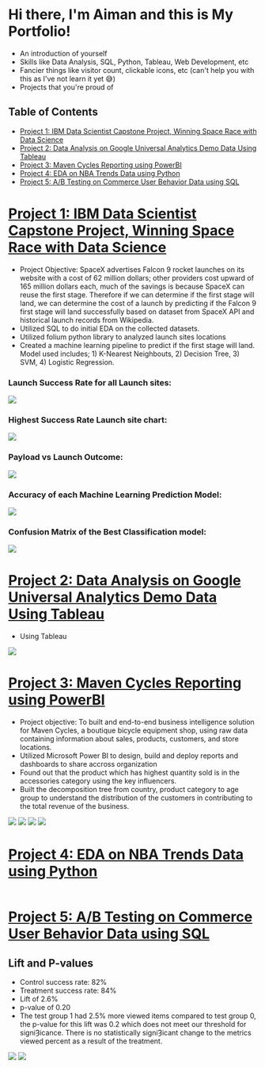 # Hi there, I'm Aiman and this is My Portfolio!

- An introduction of yourself
- Skills like Data Analysis, SQL, Python, Tableau, Web Development, etc
- Fancier things like visitor count, clickable icons, etc (can't help you with this as I've not learn it yet 😅)
- Projects that you're proud of


## Table of Contents
- [Project 1: IBM Data Scientist Capstone Project, Winning Space Race with Data Science](#project-1-ibm-data-scientist-capstone-project-winning-space-race-with-data-science)
- [Project 2: Data Analysis on Google Universal Analytics Demo Data Using Tableau](#project-2-data-analysis-on-google-universal-analytics-demo-data-using-tableau)
- [Project 3: Maven Cycles Reporting using PowerBI](#project-3-maven-cycles-reporting-using-powerbi)
- [Project 4: EDA on NBA Trends Data using Python](#project-4-eda-on-nba-trends-data-using-python)
- [Project 5: A/B Testing on Commerce User Behavior Data using SQL](#project-5-ab-testing-on-commerce-user-behavior-data-using-sql)

# [Project 1: IBM Data Scientist Capstone Project, Winning Space Race with Data Science](https://github.com/aiman-aisa/IBM-Data-Scientist-Applied-Data-Science-Capstone-Project)
- Project Objective: SpaceX advertises Falcon 9 rocket launches on its website with a cost of 62 million dollars; other providers cost upward of 165 million dollars each, much of the savings is because SpaceX can reuse the first stage. Therefore if we can determine if the first stage will land, we can determine the cost of a launch by predicting if the Falcon 9 first stage will land successfully based on dataset from SpaceX API and historical launch records from Wikipedia.
- Utilized SQL to do initial EDA on the collected datasets.
- Utilized folium python library to analyzed launch sites locations
- Created a machine learning pipeline to predict if the first stage will land. Model used includes; 1) K-Nearest Neighbouts, 2) Decision Tree, 3) SVM, 4) Logistic Regression.

### Launch Success Rate for all Launch sites:
![](images/Launch%20Success%20Rate.png)

### Highest Success Rate Launch site chart:
![](/images/Highest%20Success%20Rate%20Pie%20chart.png)


### Payload vs Launch Outcome:
![](/images/Payload%20vs%20Launch%20Outcome.png)


### Accuracy of each Machine Learning Prediction Model:
![](/images/ML%20Accuracy.png)


### Confusion Matrix of the Best Classification model:
![](/images/Confusion%20Matrix%20of%20the%20best%20Classifier.png)


# [Project 2: Data Analysis on Google Universal Analytics Demo Data Using Tableau](https://github.com/aiman-aisa/TalentLabs-Foundation-Certificate-in-Data-Analytics/tree/main/3.%20Capstone%20Project)
- Using Tableau

![](/images/Dashboard%201.png)

# [Project 3: Maven Cycles Reporting using PowerBI](https://github.com/aiman-aisa/Maven-Cycles-Reporting)
- Project objective: To built and end-to-end business intelligence solution for Maven Cycles, a boutique bicycle equipment shop, using raw data containing information about sales, products, customers, and store locations.
- Utilized Microsoft Power BI to design, build and deploy reports and dashboards to share accross organization
- Found out that the product which has highest quantity sold is in the accessories category using the key influencers.
- Built the decomposition tree from country, product category to age group to understand the distribution of the customers in contributing to the total revenue of the business.   

![](/images/Executive%20View.png)
![](/images/Key%20Influencers.png)
![](/images/Decomposition%20Trees.png)
![](/images/Clustering%20%26%20Grouping.png)

# [Project 4: EDA on NBA Trends Data using Python](https://github.com/aiman-aisa/CodeCademy_DataScientist_MLSpecialist/tree/main/Module%208:%20EDA%20in%20Python)

![]()

# [Project 5: A/B Testing on Commerce User Behavior Data using SQL](https://github.com/aiman-aisa/Data-Wrangling-Analysis-and-AB-Testing-with-SQL/tree/main/Final%20Project)

## Lift and P-values
- Control success rate: 82%
- Treatment success rate: 84%
- Lift of 2.6%
- p-value of 0.20
- The test group 1 had 2.5% more viewed items compared to test group 0, the p-value for this lift was 0.2 which  does not meet our threshold for signiȜicance. There is no statistically signiȜicant change to the metrics viewed percent as a result of the treatment.

![](/images/Percent%20of%20Items%20Viewed%20by%20Test%20Group.png)
![](/images/Average%20Views%20per%20item%20by%20Test%20Group.png)
